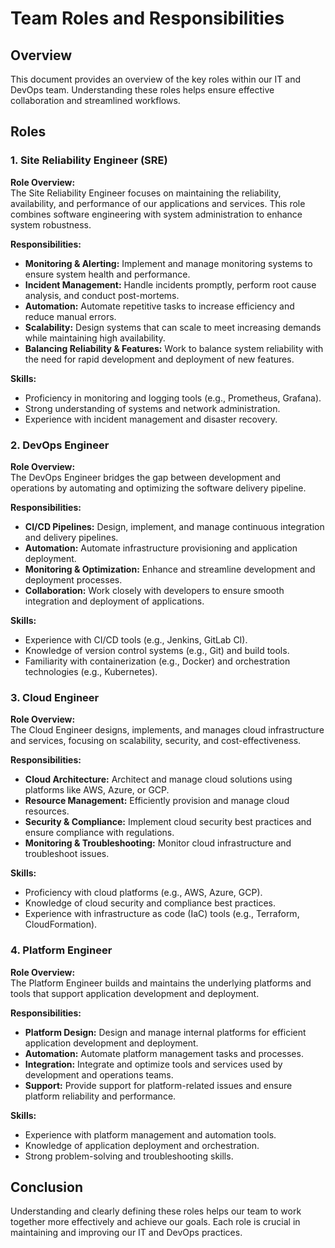 # Team Roles and Responsibilities

## Overview

This document provides an overview of the key roles within our IT and DevOps team. Understanding these roles helps ensure effective collaboration and streamlined workflows.

## Roles

### 1. Site Reliability Engineer (SRE)

**Role Overview:**  
The Site Reliability Engineer focuses on maintaining the reliability, availability, and performance of our applications and services. This role combines software engineering with system administration to enhance system robustness.

**Responsibilities:**
- **Monitoring & Alerting:** Implement and manage monitoring systems to ensure system health and performance.
- **Incident Management:** Handle incidents promptly, perform root cause analysis, and conduct post-mortems.
- **Automation:** Automate repetitive tasks to increase efficiency and reduce manual errors.
- **Scalability:** Design systems that can scale to meet increasing demands while maintaining high availability.
- **Balancing Reliability & Features:** Work to balance system reliability with the need for rapid development and deployment of new features.

**Skills:**
- Proficiency in monitoring and logging tools (e.g., Prometheus, Grafana).
- Strong understanding of systems and network administration.
- Experience with incident management and disaster recovery.

### 2. DevOps Engineer

**Role Overview:**  
The DevOps Engineer bridges the gap between development and operations by automating and optimizing the software delivery pipeline.

**Responsibilities:**
- **CI/CD Pipelines:** Design, implement, and manage continuous integration and delivery pipelines.
- **Automation:** Automate infrastructure provisioning and application deployment.
- **Monitoring & Optimization:** Enhance and streamline development and deployment processes.
- **Collaboration:** Work closely with developers to ensure smooth integration and deployment of applications.

**Skills:**
- Experience with CI/CD tools (e.g., Jenkins, GitLab CI).
- Knowledge of version control systems (e.g., Git) and build tools.
- Familiarity with containerization (e.g., Docker) and orchestration technologies (e.g., Kubernetes).

### 3. Cloud Engineer

**Role Overview:**  
The Cloud Engineer designs, implements, and manages cloud infrastructure and services, focusing on scalability, security, and cost-effectiveness.

**Responsibilities:**
- **Cloud Architecture:** Architect and manage cloud solutions using platforms like AWS, Azure, or GCP.
- **Resource Management:** Efficiently provision and manage cloud resources.
- **Security & Compliance:** Implement cloud security best practices and ensure compliance with regulations.
- **Monitoring & Troubleshooting:** Monitor cloud infrastructure and troubleshoot issues.

**Skills:**
- Proficiency with cloud platforms (e.g., AWS, Azure, GCP).
- Knowledge of cloud security and compliance best practices.
- Experience with infrastructure as code (IaC) tools (e.g., Terraform, CloudFormation).

### 4. Platform Engineer

**Role Overview:**  
The Platform Engineer builds and maintains the underlying platforms and tools that support application development and deployment.

**Responsibilities:**
- **Platform Design:** Design and manage internal platforms for efficient application development and deployment.
- **Automation:** Automate platform management tasks and processes.
- **Integration:** Integrate and optimize tools and services used by development and operations teams.
- **Support:** Provide support for platform-related issues and ensure platform reliability and performance.

**Skills:**
- Experience with platform management and automation tools.
- Knowledge of application deployment and orchestration.
- Strong problem-solving and troubleshooting skills.

## Conclusion

Understanding and clearly defining these roles helps our team to work together more effectively and achieve our goals. Each role is crucial in maintaining and improving our IT and DevOps practices.
